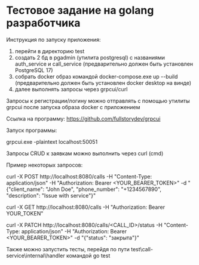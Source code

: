 # Тестовое задание на golang разработчика

Инструкция по запуску приложения:
1) перейти в директорию test
2) создать 2 бд в pgadmin (утилита postgresql) с названиями auth_service и call_service (предварительно должен быть установлен PostgreSQL 17)
2) собрать docker образ командой docker-compose.exe up --build (предварительно должен быть установлен docker desktop на винде)
3) далее выполнять запросы через grpcui/curl

Запросы к регистрации/логину можно отправлять с помощью утилиты grpcui после запуска образа docker с приложением

Ссылка на программу: https://github.com/fullstorydev/grpcui

Запуск программы: 

grpcui.exe -plaintext localhost:50051

Запросы CRUD к заявкам можно выполнить через curl (cmd)

Пример некоторых запросов:

curl -X POST http://localhost:8080/calls -H "Content-Type: application/json" -H "Authorization: Bearer <YOUR_BEARER_TOKEN>" -d "{\"client_name\": \"John Doe\", \"phone_number\": \"+1234567890\", \"description\": \"Issue with service\"}"

curl -X GET http://localhost:8080/calls -H "Authorization: Bearer YOUR_TOKEN"

curl -X PATCH http://localhost:8080/calls/<CALL_ID>/status -H "Content-Type: application/json" -H "Authorization: Bearer <YOUR_BEARER_TOKEN>" -d "{\"status\": \"закрыта\"}"

Также можно запустить тесты, перейдя по пути test\call-service\internal\handler командой go test
